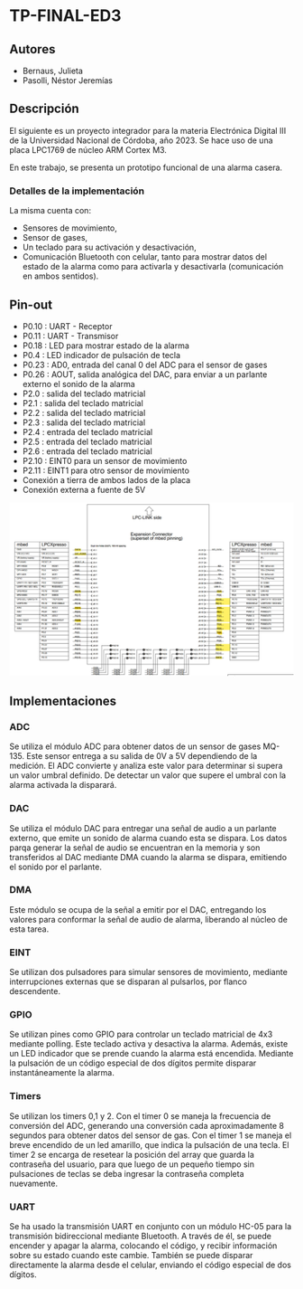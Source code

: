 # TP-FINAL-ED3

## Autores
- Bernaus, Julieta
- Pasolli, Néstor Jeremías

## Descripción
El siguiente es un proyecto integrador para la materia Electrónica Digital III de la Universidad Nacional de Córdoba, año 2023.
Se hace uso de una placa LPC1769 de núcleo ARM Cortex M3.

En este trabajo, se presenta un prototipo funcional de una alarma casera.

### Detalles de la implementación
La misma cuenta con:
- Sensores de movimiento,
- Sensor de gases, 
- Un teclado para su activación y desactivación, 
- Comunicación Bluetooth con celular, tanto para mostrar datos del estado de la alarma como para activarla y desactivarla (comunicación en ambos sentidos).

## Pin-out

- P0.10 : UART - Receptor
- P0.11 : UART - Transmisor
- P0.18 : LED para mostrar estado de la alarma
- P0.4  : LED indicador de pulsación de tecla
- P0.23 : AD0, entrada del canal 0 del ADC para el sensor de gases
- P0.26 : AOUT, salida analógica del DAC, para enviar a un parlante externo el sonido de la alarma
- P2.0  : salida del teclado matricial
- P2.1  : salida del teclado matricial
- P2.2  : salida del teclado matricial
- P2.3  : salida del teclado matricial
- P2.4  : entrada del teclado matricial
- P2.5  : entrada del teclado matricial
- P2.6  : entrada del teclado matricial
- P2.10 : EINT0 para un sensor de movimiento
- P2.11 : EINT1 para otro sensor de movimiento
- Conexión a tierra de ambos lados de la placa
- Conexión externa a fuente de 5V

![image](./lib/pinout.jpeg)

## Implementaciones

### ADC

Se utiliza el módulo ADC para obtener datos de un sensor de gases MQ-135. Este sensor entrega a su salida de 0V a 5V dependiendo de la medición. El ADC convierte y analiza este valor para determinar si supera un valor umbral definido. De detectar un valor que supere el umbral con la alarma activada la disparará.

### DAC

Se utiliza el módulo DAC para entregar una señal de audio a un parlante externo, que emite un sonido de alarma cuando esta se dispara. Los datos parqa generar la señal de audio se encuentran en la memoria y son transferidos al DAC mediante DMA cuando la alarma se dispara, emitiendo el sonido por el parlante.

### DMA

Este módulo se ocupa de la señal a emitir por el DAC, entregando los valores para conformar la señal de audio de alarma, liberando al núcleo de esta tarea.

### EINT

Se utilizan dos pulsadores para simular sensores de movimiento, mediante interrupciones externas que se disparan al pulsarlos, por flanco descendente.

### GPIO

Se utilizan pines como GPIO para controlar un teclado matricial de 4x3 mediante polling. Este teclado activa y desactiva la alarma. Además, existe un LED indicador que se prende cuando la alarma está encendida. Mediante la pulsación de un código especial de dos dígitos permite disparar instantáneamente la alarma.

### Timers

Se utilizan los timers 0,1 y 2. Con el timer 0 se maneja la frecuencia de conversión del ADC, generando una conversión cada aproximadamente 8 segundos para obtener datos del sensor de gas. Con el timer 1 se maneja el breve encendido de un led amarillo, que indica la pulsación de una tecla. El timer 2 se encarga de resetear la posición del array que guarda la contraseña del usuario, para que luego de un pequeño tiempo sin pulsaciones de teclas se deba ingresar la contraseña completa nuevamente.

### UART

Se ha usado la transmisión UART en conjunto con un módulo HC-05 para la transmisión bidireccional mediante Bluetooth. A través de él, se puede encender y apagar la alarma, colocando el código, y recibir información sobre su estado cuando este cambie. También se puede disparar directamente la alarma desde el celular, enviando el código especial de dos dígitos.
